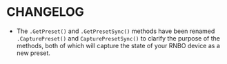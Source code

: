 # CHANGELOG

* The `.GetPreset()` and `.GetPresetSync()` methods have been renamed `.CapturePreset()` and `CapturePresetSync()` to clarify the purpose of the methods, both of which will capture the state of your RNBO device as a new preset.